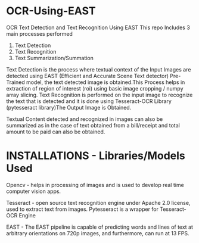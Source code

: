 # OCR-Using-EAST

OCR Text Detection and Text Recognition Using EAST
This repo Includes 3 main processes performed 

 1) Text Detection
 2) Text Recognition
 3) Text Summarization/Summation
 
Text Detection is the process where textual context of the Input Images are detected using EAST (Efficient and Accurate Scene Text detector) Pre-Trained model, the text detected image is obtained.This Process helps in extraction of region of interest (roi) using basic image cropping / numpy array slicing.
Text Recognition is performed on the input image to recognize the text that is detected and it is done using Tesseract-OCR Library (pytesseract library)The Output Image is Obtained.

Textual Content detected and recognized in images can also be summarized as in the case of text obtained from a bill/receipt and total amount to be paid can also be obtained.

# INSTALLATIONS - Libraries/Models Used

Opencv - helps in processing of images and is used to develop real time computer vision apps.

Tesseract - open source text recognition engine under Apache 2.0 license, used to extract text from images.
Pytesseract is a wrapper for Tesseract-OCR Engine

EAST - The EAST pipeline is capable of predicting words and lines of text at arbitrary orientations on 720p images, and furthermore, can run at 13 FPS.
